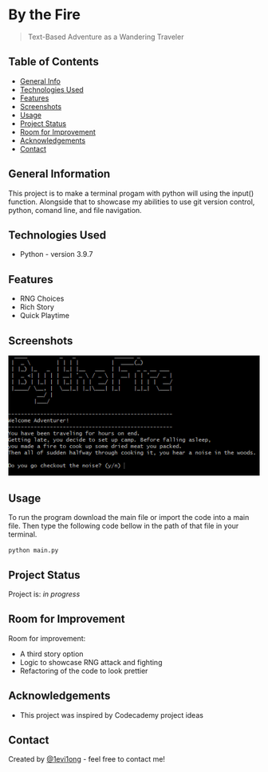 # By the Fire

> Text-Based Adventure as a Wandering Traveler

## Table of Contents

- [General Info](#general-information)
- [Technologies Used](#technologies-used)
- [Features](#features)
- [Screenshots](#screenshots)
- [Usage](#usage)
- [Project Status](#project-status)
- [Room for Improvement](#room-for-improvement)
- [Acknowledgements](#acknowledgements)
- [Contact](#contact)

## General Information

This project is to make a terminal progam with python will using the input() function.
Alongside that to showcase my abilities to use git version control, python, comand line, and file navigation.

## Technologies Used

- Python - version 3.9.7

## Features

- RNG Choices
- Rich Story
- Quick Playtime

## Screenshots

![Example screenshot](./img/gyazoByTheFire.png)

## Usage

To run the program download the main file or import the code into a main file.
Then type the following code bellow in the path of that file in your terminal.

`python main.py`

## Project Status

Project is: _in progress_

## Room for Improvement

Room for improvement:

- A third story option
- Logic to showcase RNG attack and fighting
- Refactoring of the code to look prettier

## Acknowledgements

- This project was inspired by Codecademy project ideas

## Contact

Created by [@1evi1ong](https://twitter.com/1evi1ong/) - feel free to contact me!

